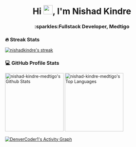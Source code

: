<h1 align="center">Hi <img src="https://raw.githubusercontent.com/iampavangandhi/iampavangandhi/master/gifs/Hi.gif" width="30px">, I'm Nishad Kindre</h1>

<h3 align="center">:sparkles:Fullstack Developer, Medtigo</h3>

<div>
  <h3>🔥 Streak Stats</h3>
  <p>
    <a href="https://github.com/DenverCoder1/github-readme-streak-stats">
      <img title="🔥 Get streak stats for your profile at git.io/streak-stats" alt="nishadkindre's streak" src="https://github-readme-streak-stats-eight.vercel.app/?user=nishad-kindre-medtigo&theme=monokai-metallian&hide_border=true&short_numbers=true"/>
    </a>
  </p>

  <h3>💻 GitHub Profile Stats</h3>

<a href="https://github.com/anuraghazra/github-readme-stats"><img alt="nishad-kindre-medtigo's Github Stats" src="https://denvercoder1-github-readme-stats.vercel.app/api/?username=nishad-kindre-medtigo&show_icons=true&include_all_commits=true&count_private=true&theme=react&hide_border=true&bg_color=1F222E&title_color=F85D7F&icon_color=F8D866" height="192px"/></a>
<a href="https://github.com/anuraghazra/github-readme-stats"><img alt="nishad-kindre-medtigo's Top Languages" src="https://denvercoder1-github-readme-stats.vercel.app/api/top-langs/?username=nishad-kindre-medtigo&langs_count=8&layout=compact&theme=react&hide_border=true&bg_color=1F222E&title_color=F85D7F&icon_color=F8D866&hide=Jupyter%20Notebook,Roff" height="192px"/></a>

<a href="https://github.com/ashutosh00710/github-readme-activity-graph"><img alt="DenverCoder1's Activity Graph" src="https://github-readme-activity-graph.vercel.app/graph/?username=nishad-kindre-medtigo&bg_color=1F222E&color=F8D866&line=F85D7F&point=FFFFFF&hide_border=true" /></a>

</div>

